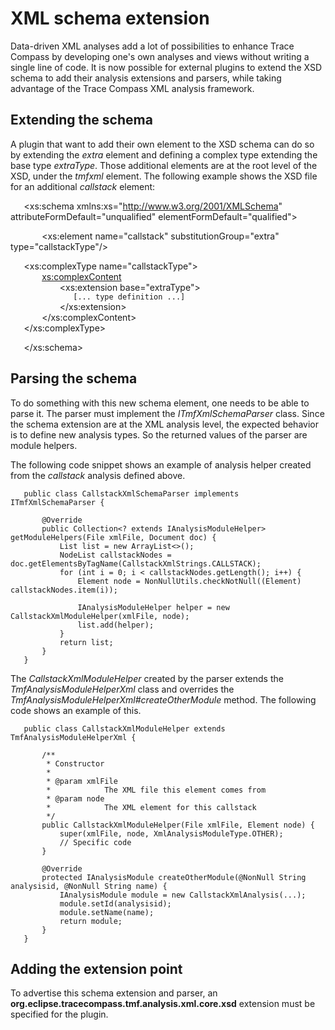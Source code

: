 # XML schema extension

Data-driven XML analyses add a lot of possibilities to enhance Trace
Compass by developing one's own analyses and views without writing a
single line of code. It is now possible for external plugins to extend
the XSD schema to add their analysis extensions and parsers, while
taking advantage of the Trace Compass XML analysis framework.

## Extending the schema

A plugin that want to add their own element to the XSD schema can do so
by extending the *extra* element and defining a complex type extending
the base type *extraType*. Those additional elements are at the root
level of the XSD, under the *tmfxml* element. The following example
shows the XSD file for an additional *callstack* element:

<?xml version="1.0" encoding="UTF-8" standalone="no"?>

`   `<xs:schema xmlns:xs="http://www.w3.org/2001/XMLSchema"
        attributeFormDefault="unqualified" elementFormDefault="qualified">

`       `<xs:element name="callstack" substitutionGroup="extra" type="callstackType"/>

`   `<xs:complexType name="callstackType">  
`       `<xs:complexContent>  
`           `<xs:extension base="extraType">  
`              [... type definition ...]`  
`           `</xs:extension>  
`       `</xs:complexContent>  
`   `</xs:complexType>

`   `</xs:schema>

## Parsing the schema

To do something with this new schema element, one needs to be able to
parse it. The parser must implement the *ITmfXmlSchemaParser* class.
Since the schema extension are at the XML analysis level, the expected
behavior is to define new analysis types. So the returned values of the
parser are module helpers.

The following code snippet shows an example of analysis helper created
from the *callstack* analysis defined above.

`   public class CallstackXmlSchemaParser implements ITmfXmlSchemaParser {`

`       @Override`  
`       public Collection<? extends IAnalysisModuleHelper> getModuleHelpers(File xmlFile, Document doc) {`  
`           List`<IAnalysisModuleHelper>` list = new ArrayList<>();`  
`           NodeList callstackNodes = doc.getElementsByTagName(CallstackXmlStrings.CALLSTACK);`  
`           for (int i = 0; i < callstackNodes.getLength(); i++) {`  
`               Element node = NonNullUtils.checkNotNull((Element) callstackNodes.item(i));`

`               IAnalysisModuleHelper helper = new CallstackXmlModuleHelper(xmlFile, node);`  
`               list.add(helper);`  
`           }`  
`           return list;`  
`       }`  
`   }`

The *CallstackXmlModuleHelper* created by the parser extends the
*TmfAnalysisModuleHelperXml* class and overrides the
*TmfAnalysisModuleHelperXml#createOtherModule* method. The following
code shows an example of this.

`   public class CallstackXmlModuleHelper extends TmfAnalysisModuleHelperXml {`

`       /**`  
`        * Constructor`  
`        *`  
`        * @param xmlFile`  
`        *            The XML file this element comes from`  
`        * @param node`  
`        *            The XML element for this callstack`  
`        */`  
`       public CallstackXmlModuleHelper(File xmlFile, Element node) {`  
`           super(xmlFile, node, XmlAnalysisModuleType.OTHER);`  
`           // Specific code`  
`       }`

`       @Override`  
`       protected IAnalysisModule createOtherModule(@NonNull String analysisid, @NonNull String name) {`  
`           IAnalysisModule module = new CallstackXmlAnalysis(...);`  
`           module.setId(analysisid);`  
`           module.setName(name);`  
`           return module;`  
`       }`  
`   }`

## Adding the extension point

To advertise this schema extension and parser, an
**org.eclipse.tracecompass.tmf.analysis.xml.core.xsd** extension must be
specified for the plugin.

`   `<extension
            point="org.eclipse.tracecompass.tmf.analysis.xml.core.xsd">  
`       `<xsdfile
            file="xsd_files/xmlCallstack.xsd">  
`       `</xsdfile>  
`       `<schemaParser
             class="my.package.CallstackXmlSchemaParser">  
`       `</schemaParser>  
`   `</extension>
